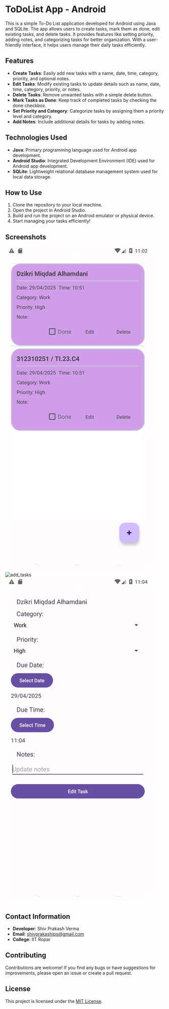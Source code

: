 # ToDoList App - Android



This is a simple To-Do List application developed for Android using Java and SQLite. The app allows users to create tasks, mark them as done, edit existing tasks, and delete tasks. It provides features like setting priority, adding notes, and categorizing tasks for better organization. With a user-friendly interface, it helps users manage their daily tasks efficiently.

## Features
- **Create Tasks**: Easily add new tasks with a name, date, time, category, priority, and optional notes.
- **Edit Tasks**: Modify existing tasks to update details such as name, date, time, category, priority, or notes.
- **Delete Tasks**: Remove unwanted tasks with a simple delete button.
- **Mark Tasks as Done**: Keep track of completed tasks by checking the done checkbox.
- **Set Priority and Category**: Categorize tasks by assigning them a priority level and category.
- **Add Notes**: Include additional details for tasks by adding notes.

## Technologies Used
- **Java**: Primary programming language used for Android app development.
- **Android Studio**: Integrated Development Environment (IDE) used for Android app development.
- **SQLite**: Lightweight relational database management system used for local data storage.

## How to Use
1. Clone the repository to your local machine.
2. Open the project in Android Studio.
3. Build and run the project on an Android emulator or physical device.
4. Start managing your tasks efficiently!

## Screenshots
![ToDoList App Screenshot](app/Tasks.png)
![add_tasks](https://github.com/user-attachments/assets/4b17636c-d96a-4cfb-ba5a-e796e344c477)
![Edit Task](app/edit_tasks.png)
## Contact Information

- **Developer**: Shiv Prakash Verma
- **Email**: shivprakashlps@gmail.com
- **College**: IIT Ropar
## Contributing
Contributions are welcome! If you find any bugs or have suggestions for improvements, please open an issue or create a pull request.

## License
This project is licensed under the [MIT License](LICENSE).
